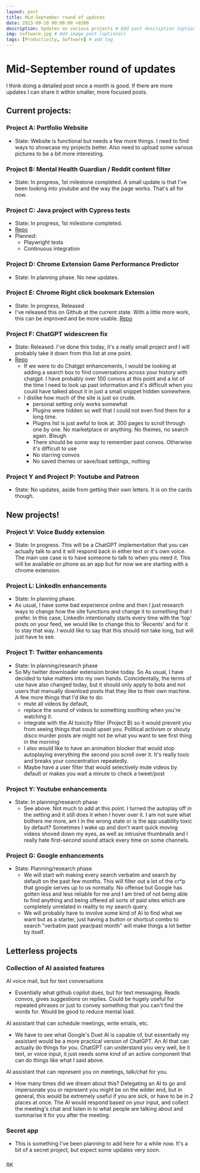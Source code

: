 ```yaml
---
layout: post
title: Mid-September round of updates
date: 2023-09-10 00:00:00 +0300
description: Updates on various projects # Add post description (optional)
img: software.jpg # Add image post (optional)
tags: [Productivity, Software] # add tag
---
```

# Mid-September round of updates

I think doing a detailed post once a month is good. If there are more updates I can share it within smaller, more focused posts.

## Current projects:

### Project A: Portfolio Website

- State: Website is functional but needs a few more things. I need to find ways to showcase my projects better. Also need to upload some various pictures to be a bit more interesting.

### Project B: Mental Health Guardian / Reddit content filter

- State: In progress, 1st milestone completed. A small update is that I've been looking into youtube and the way the page works. That's all for now.

### Project C: Java project with Cypress tests

- State: In progress, 1st milestone completed.
- [Repo](https://github.com/PowerOf/spring-petclinic-fork)
- Planned:
  - Playwright tests
  - Continuous integration

### Project D: Chrome Extension Game Performance Predictor

- State: In planning phase. No new updates.

### Project E: Chrome Right click bookmark Extension

- State: In progress, Released
- I've released this on Github at the current state. With a little more work, this can be improved and be more usable.
[Repo](https://github.com/PowerOf/Chrome-Right-Click-Bookmark-Extension)

### Project F: ChatGPT widescreen fix
- State: Released. I've done this today, it's a really small project and I will probably take it down from this list at one point. 
- [Repo](https://github.com/PowerOf/chrome-2k-scaling-chatgpt-extension)
   - If we were to do Chatgpt enhancements, I would be looking at adding a search box to find conversations across your history with chatgpt. I have probably over 100 convos at this point and a lot of the time I need to look up past information and it's difficult when you could have talked about it in just a small snippet hidden somewhere.
   - I dislike how much of the site is just so crude.
     - personal setting only works somewhat
     - Plugins were hidden so well that I could not even find them for a long time.
     - Plugins list is just awful to look at. 300 pages to scroll through one by one. No marketplace or anything. No themes, no search again. Bleugh
     - There should be some way to remember past convos. Otherwise it's difficult to use
     - No starring convos
     - No saved themes or save/load settings, nothing

### Project Y and Project P: Youtube and Patreon
- State: No updates, aside from getting their own letters. It is on the cards though.

## New projects!

### Project V: Voice Buddy extension
- State: In progress. This will be a ChatGPT implementation that you can actually talk to and it will respond back in either text or it's own voice. The main use case is to have someone  to talk to when you need it. 
This will be available on phone as an app but for now we are starting with a chrome extension.

### Project L: LinkedIn enhancements
- State: In planning phase.
- As usual, I have some bad experience online and then I just research ways to change how the site functions and change it to something that I prefer. In this case, LinkedIn intentionally starts every time with the 'top' posts on your feed, we would like to change this to 'Recents' and for it to stay that way.
I would like to say that this should not take long, but will just have to see.

### Project T: Twitter enhancements
- State: In planning/research phase
- So My twitter downloader extension broke today. So As usual, I have decided to take matters into my own hands. Coincidentally, the terms of use have also changed today, but it should only apply to bots and not users that manually download posts that they like to their own machine.
A few more things that I'd like to do:
  - mute all videos by default,
  - replace the sound of videos to something soothing when you're watching it.
  - integrate with the AI toxicity filter (Project B) so it would prevent you from seeing things that could upset you. Political activism or shouty disco murder posts are might not be what you want to see first thing in the morning
  - I also would like to have an animation blocker that would stop autoplaying everything the second you scroll over it. It's really toxic and breaks your concentration repeatedly. 
  - Maybe have a user filter that would selectively mute videos by default or makes you wait a minute to check a tweet/post

### Project Y: Youtube enhancements
- State: In planning/research phase
  - See above. Not much to add at this point. I turned the autoplay off in the setting and it still does it when I hover over it. I am not sure what bothers me more, am I in the wrong state or is the app usability toxic by default? Sometimes I wake up and don't want quick moving videos shoved down my eyes, as well as intrusive thumbnails and I really hate first-second sound attack every time on some channels.

### Project G: Google enhancements
- State: Planning/research phase
  - We will start wih making every search verbatim and search by default on the past few months. This will filter out a lot of the cr*p that google serves up to us normally. No offense but Google has gotten less and less reliable for me and I am tired of not being able to find anything and being offered all sorts of paid sites which are completely unrelated in reality to my search query. 
  - We will probably have to involve some kind of AI to find what we want but as a starter, just having a button or shortcut combo to search "verbatim past year/past month" will make things a lot better by itself.

## Letterless projects

### Collection of AI assisted features
AI voice mail, but for text conversations
- Essentially what github copilot does, but for text messaging. Reads convos, gives suggestions on replies. Could be hugely useful for repeated phrases or just to convey something that you can't find the words for. Would be good to reduce mental load.

AI assistant that can schedule meetings, write emails, etc.
- We have to see what Google's Duet AI is capable of, but essentially my assistant would be a more practical version of ChatGPT. An AI that can actually do things for you. ChatGPT can understand you very well, be it text, or voice input, it just needs some kind of an active component that can do things like what I said above.

AI assistant that can represent you on meetings, talk/chat for you.
- How many times did we dream about this? Delegating an AI to go and impersonate you or represent you might be on the wilder end, but in general, this would be extremely useful if you are sick, or have to be in 2 places at once. The AI would respond based on your input, and collect the meeting's chat and listen in to what people are talking about and summarise it for you after the meeting.

### Secret app
- This is something I've been planning to add here for a while now. It's a bit of a secret project, but expect some updates very soon. 


###

RK
